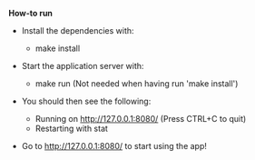 **How-to run**

- Install the dependencies with:
	* make install

- Start the application server with:
	* make run  (Not needed when having run 'make install')

- You should then see the following:
	* Running on http://127.0.0.1:8080/ (Press CTRL+C to quit)
	* Restarting with stat

- Go to http://127.0.0.1:8080/ to start using the app! 
